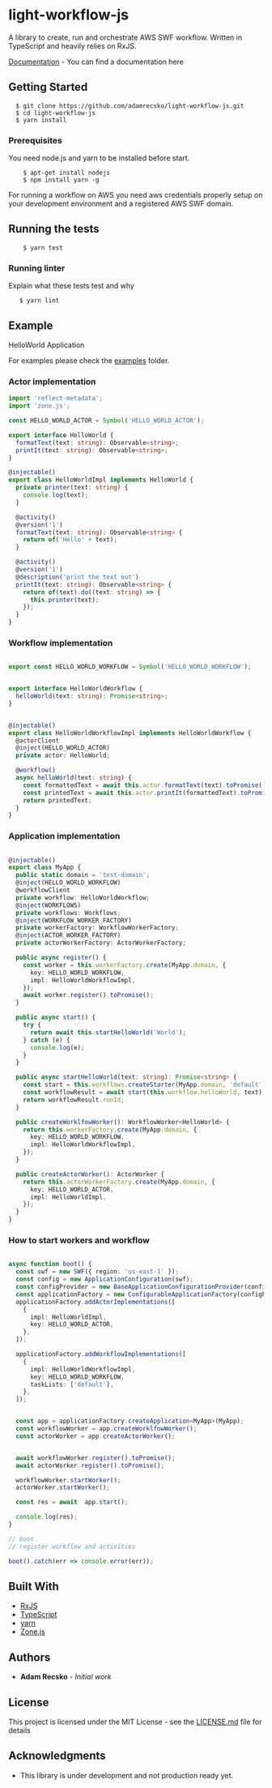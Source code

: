 #  light-workflow-js

A library to create, run and orchestrate AWS SWF workflow.
Written in TypeScript and heavily relies on RxJS. 

[Documentation](https://adamrecsko.github.io/light-workflow-js/) - You can find a documentation here


## Getting Started
```
  $ git clone https://github.com/adamrecsko/light-workflow-js.git
  $ cd light-workflow-js
  $ yarn install
```


### Prerequisites

You need node.js and yarn to be installed before start.

```
    $ apt-get install nodejs
    $ npm install yarn -g
```



For running a workflow on AWS you need aws credentials properly setup on your development environment
and a registered AWS SWF domain.

## Running the tests

```
    $ yarn test
```


### Running linter

Explain what these tests test and why

```
   $ yarn lint
```

## Example 

HelloWorld Application

For examples please check the [examples](examples) folder.


### Actor implementation

```typescript
import 'reflect-metadata';
import 'zone.js';

const HELLO_WORLD_ACTOR = Symbol('HELLO_WORLD_ACTOR');

export interface HelloWorld {
  formatText(text: string): Observable<string>;
  printIt(text: string): Observable<string>;
}

@injectable()
export class HelloWorldImpl implements HelloWorld {
  private printer(text: string) {
    console.log(text);
  }

  @activity()
  @version('1')
  formatText(text: string): Observable<string> {
    return of('Hello' + text);
  }

  @activity()
  @version('1')
  @description('print the text out')
  printIt(text: string): Observable<string> {
    return of(text).do((text: string) => {
      this.printer(text);
    });
  }
}

```
###  Workflow implementation

```typescript

export const HELLO_WORLD_WORKFLOW = Symbol('HELLO_WORLD_WORKFLOW');


export interface HelloWorldWorkflow {
  helloWorld(text: string): Promise<string>;
}


@injectable()
export class HelloWorldWorkflowImpl implements HelloWorldWorkflow {
  @actorClient
  @inject(HELLO_WORLD_ACTOR)
  private actor: HelloWorld;

  @workflow()
  async helloWorld(text: string) {
    const formattedText = await this.actor.formatText(text).toPromise();
    const printedText = await this.actor.printIt(formattedText).toPromise();
    return printedText;
  }
}

```

###  Application implementation

```typescript

@injectable()
export class MyApp {
  public static domain = 'test-domain';
  @inject(HELLO_WORLD_WORKFLOW)
  @workflowClient
  private workflow: HelloWorldWorkflow;
  @inject(WORKFLOWS)
  private workflows: Workflows;
  @inject(WORKFLOW_WORKER_FACTORY)
  private workerFactory: WorkflowWorkerFactory;
  @inject(ACTOR_WORKER_FACTORY)
  private actorWorkerFactory: ActorWorkerFactory;

  public async register() {
    const worker = this.workerFactory.create(MyApp.domain, {
      key: HELLO_WORLD_WORKFLOW,
      impl: HelloWorldWorkflowImpl,
    });
    await worker.register().toPromise();
  }

  public async start() {
    try {
      return await this.startHelloWorld('World');
    } catch (e) {
      console.log(e);
    }
  }

  public async startHelloWorld(text: string): Promise<string> {
    const start = this.workflows.createStarter(MyApp.domain, 'default');
    const workflowResult = await start(this.workflow.helloWorld, text);
    return workflowResult.runId;
  }

  public createWorklfowWorker(): WorkflowWorker<HelloWorld> {
    return this.workerFactory.create(MyApp.domain, {
      key: HELLO_WORLD_WORKFLOW,
      impl: HelloWorldWorkflowImpl,
    });
  }

  public createActorWorker(): ActorWorker {
    return this.actorWorkerFactory.create(MyApp.domain, {
      key: HELLO_WORLD_ACTOR,
      impl: HelloWorldImpl,
    });
  }
}

```
###  How to start workers and workflow

```typescript

async function boot() {
  const swf = new SWF({ region: 'us-east-1' });
  const config = new ApplicationConfiguration(swf);
  const configProvider = new BaseApplicationConfigurationProvider(config);
  const applicationFactory = new ConfigurableApplicationFactory(configProvider);
  applicationFactory.addActorImplementations([
    {
      impl: HelloWorldImpl,
      key: HELLO_WORLD_ACTOR,
    },
  ]);

  applicationFactory.addWorkflowImplementations([
    {
      impl: HelloWorldWorkflowImpl,
      key: HELLO_WORLD_WORKFLOW,
      taskLists: ['default'],
    },
  ]);


  const app = applicationFactory.createApplication<MyApp>(MyApp);
  const workflowWorker = app.createWorklfowWorker();
  const actorWorker = app.createActorWorker();


  await workflowWorker.register().toPromise();
  await actorWorker.register().toPromise();

  workflowWorker.startWorker();
  actorWorker.startWorker();

  const res = await  app.start();

  console.log(res);
}

// boot
// register workflow and activities

boot().catch(err => console.error(err));


```


## Built With

* [RxJS](http://reactivex.io/rxjs/)
* [TypeScript](http://www.typescriptlang.org/)
* [yarn](https://yarnpkg.com/lang/en/)
* [Zone.js](https://github.com/angular/zone.js)


## Authors

* **Adam Recsko** - *Initial work* 


## License

This project is licensed under the MIT License - see the [LICENSE.md](LICENSE.md) file for details

## Acknowledgments

* This library is under development and not production ready yet.
